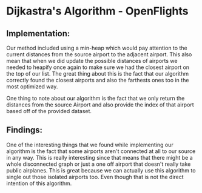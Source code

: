 # Dijkastra's Algorithm - OpenFlights
## Implementation:
Our method included using a min-heap which would pay attention to the current distances from the source airport to the adjacent airport. This also mean that when we did update the possible distances of airports we needed to heapify once again to make sure we had the closest airport on the top of our list. The great thing about this is the fact that our algorithm correctly found the closest airports and also the farthests ones too in the most optimized way. 

One thing to note about our algorithm is the fact that we only return the distances from the source Airport and also provide the index of that airport based off of the provided dataset.

## Findings:
One of the interesting things that we found while implementing our algorithm is the fact that some airports aren't connected at all to our source in any way. This is really interesting since that means that there might be a whole disconnected graph or just a one off airport that doesn't really take public airplanes. This is great because we can actually use this algorithm to single out those isolated airports too. Even though that is not the direct intention of this algorithm.

